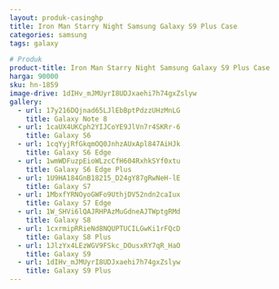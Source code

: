 ```yaml
---
layout: produk-casinghp
title: Iron Man Starry Night Samsung Galaxy S9 Plus Case
categories: samsung
tags: galaxy

# Produk
product-title: Iron Man Starry Night Samsung Galaxy S9 Plus Case
harga: 90000
sku: hn-1859
image-drive: 1dIHv_mJMUyrI8UDJxaehi7h74gxZslyw
gallery:
  - url: 17y216DQjnad65LJlEbBptPdzzUHzMnLG
    title: Galaxy Note 8
  - url: 1caUX4UKCph2YIJCoYE9JlVn7r4SKRr-6
    title: Galaxy S6
  - url: 1cqYyjRfGkqmOQ0JnhzAUxApl847AiHJk
    title: Galaxy S6 Edge
  - url: 1wmWDFuzpEioWLzcCfH604RxhkSYf0xtu
    title: Galaxy S6 Edge Plus
  - url: 1U9HA184GnB18215_D24gY87gRwNeH-lE
    title: Galaxy S7
  - url: 1MbxfYRNOyoGWFo9UthjDV52ndn2caIux
    title: Galaxy S7 Edge
  - url: 1W_SHVi6lQAJRHPAzMuGdneAJTWptgRMd
    title: Galaxy S8
  - url: 1cxrmipRRieNd8NQUPTUCILGwKi1rFQcD
    title: Galaxy S8 Plus
  - url: 1JlzYx4LEzWGV9FSkc_DOusxRY7qR_HaO
    title: Galaxy S9
  - url: 1dIHv_mJMUyrI8UDJxaehi7h74gxZslyw
    title: Galaxy S9 Plus
---
```

